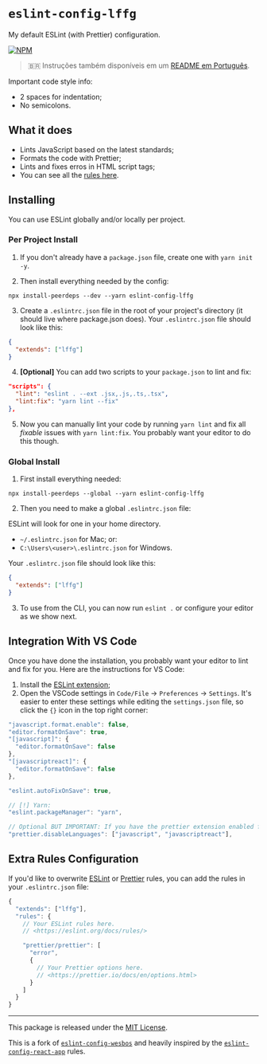 # `eslint-config-lffg`

My default ESLint (with Prettier) configuration.

[![NPM](https://img.shields.io/npm/v/eslint-config-lffg.svg?logo=npm)](https://npmjs.org/package/eslint-config-lffg)

> 🇧🇷 Instruções também disponíveis em um [README em Português](https://github.com/lffg/eslint-config-lffg/blob/master/README.pt-br.md).

Important code style info:

- 2 spaces for indentation;
- No semicolons.

## What it does

- Lints JavaScript based on the latest standards;
- Formats the code with Prettier;
- Lints and fixes erros in HTML script tags;
- You can see all the [rules here](https://github.com/lffg/eslint-config-lffg/blob/master/index.js).

## Installing

You can use ESLint globally and/or locally per project.

### Per Project Install

1. If you don't already have a `package.json` file, create one with `yarn init -y`.

2. Then install everything needed by the config:

```shell
npx install-peerdeps --dev --yarn eslint-config-lffg
```

3. Create a `.eslintrc.json` file in the root of your project's directory (it should live where package.json does). Your `.eslintrc.json` file should look like this:

```json
{
  "extends": ["lffg"]
}
```

4. **[Optional]** You can add two scripts to your `package.json` to lint and fix:

```json
"scripts": {
  "lint": "eslint . --ext .jsx,.js,.ts,.tsx",
  "lint:fix": "yarn lint --fix"
},
```

5. Now you can manually lint your code by running `yarn lint` and fix all _fixable_ issues with `yarn lint:fix`. You probably want your editor to do this though.

### Global Install

1. First install everything needed:

```shell
npx install-peerdeps --global --yarn eslint-config-lffg
```

2. Then you need to make a global `.eslintrc.json` file:

ESLint will look for one in your home directory.

- `~/.eslintrc.json` for Mac; or:
- `C:\Users\<user>\.eslintrc.json` for Windows.

Your `.eslintrc.json` file should look like this:

```json
{
  "extends": ["lffg"]
}
```

3. To use from the CLI, you can now run `eslint .` or configure your editor as we show next.

## Integration With VS Code

Once you have done the installation, you probably want your editor to lint and fix for you. Here are the instructions for VS Code:

1. Install the [ESLint extension](https://marketplace.visualstudio.com/items?itemName=dbaeumer.vscode-eslint);
2. Open the VSCode settings in `Code/File` → `Preferences` → `Settings`. It's easier to enter these settings while editing the `settings.json` file, so click the `{}` icon in the top right corner:

```js
"javascript.format.enable": false,
"editor.formatOnSave": true,
"[javascript]": {
  "editor.formatOnSave": false
},
"[javascriptreact]": {
  "editor.formatOnSave": false
},

"eslint.autoFixOnSave": true,

// [!] Yarn:
"eslint.packageManager": "yarn",

// Optional BUT IMPORTANT: If you have the prettier extension enabled for other languages like CSS and HTML, turn it off for JS since we are doing it through ESLint already.
"prettier.disableLanguages": ["javascript", "javascriptreact"],
```

## Extra Rules Configuration

If you'd like to overwrite [ESLint](https://eslint.org/docs/rules/) or [Prettier](https://prettier.io/docs/en/options.html) rules, you can add the rules in your `.eslintrc.json` file:

```js
{
  "extends": ["lffg"],
  "rules": {
    // Your ESLint rules here.
    // <https://eslint.org/docs/rules/>

    "prettier/prettier": [
      "error",
      {
        // Your Prettier options here.
        // <https://prettier.io/docs/en/options.html>
      }
    ]
  }
}
```

---

This package is released under the [MIT License](https://github.com/lffg/eslint-config-lffg/blob/master/LICENSE).

This is a fork of [`eslint-config-wesbos`](https://github.com/wesbos/eslint-config-wesbos) and heavily inspired by the [`eslint-config-react-app`](https://www.npmjs.com/package/eslint-config-react-app) rules.
